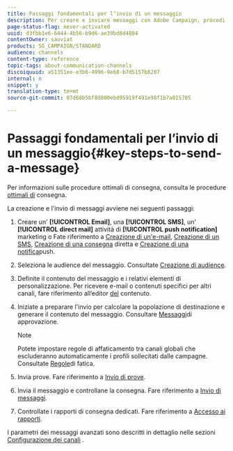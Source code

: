 ```yaml
---
title: Passaggi fondamentali per l’invio di un messaggio
description: Per creare e inviare messaggi con Adobe Campaign, procedi come indicato di seguito.
page-status-flag: never-activated
uuid: d3fbb1e6-6444-4b56-b9d6-ae39bd8d4804
contentOwner: sauviat
products: SG_CAMPAIGN/STANDARD
audience: channels
content-type: reference
topic-tags: about-communication-channels
discoiquuid: a51351ee-e3b6-4996-9e68-b7d5157b8207
internal: n
snippet: y
translation-type: tm+mt
source-git-commit: 07d68b5bf8d800ebd95919f491e98f1b7a015705

---
```



# Passaggi fondamentali per l’invio di un messaggio{#key-steps-to-send-a-message}

Per informazioni sulle procedure ottimali di consegna, consulta le procedure [ottimali di](https://helpx.adobe.com/campaign/kb/delivery-best-practices.html) consegna.

La creazione e l&#39;invio di messaggi avviene nei seguenti passaggi:

1. Creare un&#39; **[!UICONTROL Email]**, una **[!UICONTROL SMS]**, un&#39; **[!UICONTROL direct mail]** attività di **[!UICONTROL push notification]** marketing o Fate riferimento a [Creazione di un&#39;e-mail](../../channels/using/creating-an-email.md), [Creazione di un SMS](../../channels/using/creating-an-sms-message.md), [Creazione di una consegna](../../channels/using/creating-the-direct-mail.md) diretta e [Creazione di una notifica](../../channels/using/preparing-and-sending-a-push-notification.md)push.
1. Seleziona le audience del messaggio. Consultate [Creazione di audience](../../audiences/using/creating-audiences.md).
1. Definite il contenuto del messaggio e i relativi elementi di personalizzazione. Per ricevere e-mail o contenuti specifici per altri canali, fare riferimento all’editor [del](../../designing/using/designing-content-in-adobe-campaign.md) contenuto.
1. Iniziate a preparare l&#39;invio per calcolare la popolazione di destinazione e generare il contenuto del messaggio. Consultare [Messaggi](../../sending/using/preparing-the-send.md)di approvazione.

   >[!NOTE]
   >
   >Potete impostare regole di affaticamento tra canali globali che escluderanno automaticamente i profili sollecitati dalle campagne. Consultate [Regole](../../administration/using/fatigue-rules.md)di fatica.

1. Invia prove. Fare riferimento a [Invio di prove](../../sending/using/sending-proofs.md).
1. Invia il messaggio e controllane la consegna. Fare riferimento a [Invio di messaggi](../../sending/using/confirming-the-send.md).
1. Controllate i rapporti di consegna dedicati. Fare riferimento a [Accesso ai rapporti](../../reporting/using/about-dynamic-reports.md).

I parametri dei messaggi avanzati sono descritti in dettaglio nelle sezioni [Configurazione dei canali](../../administration/using/about-channel-configuration.md) .
